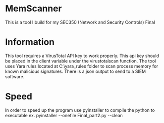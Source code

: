 # MemScanner
This is a tool I build for my SEC350 (Network and Security Controls) Final

# Information
This tool requires a VirusTotal API key to work properly. This api key should be placed in the client variable under the virustotalscan function.
The tool uses Yara rules located at C:\yara_rules folder to scan process memory for known malicious signatures. There is a json output to send to a SIEM software.

# Speed
In order to speed up the program use pyinstaller to compile the python to executable ex. pyinstaller --onefile Final_part2.py --clean
